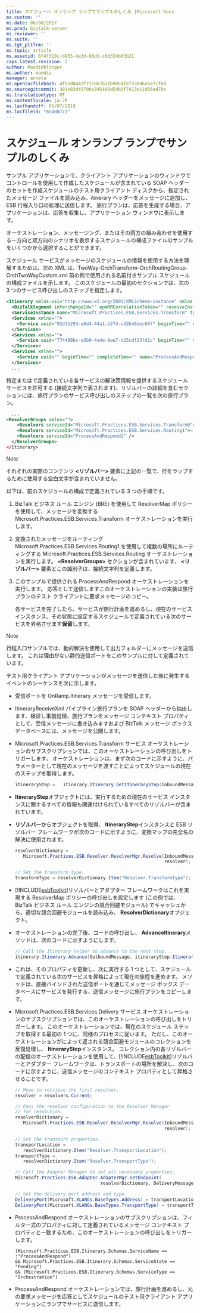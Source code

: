 ```yaml
---
title: スケジュール オンランプ ランプでサンプルのしくみ |Microsoft Docs
ms.custom: ''
ms.date: 06/08/2017
ms.prod: biztalk-server
ms.reviewer: ''
ms.suite: ''
ms.tgt_pltfrm: ''
ms.topic: article
ms.assetid: 6f4f318c-b955-4a3d-88db-c0d324b63b21
caps.latest.revision: 2
author: MandiOhlinger
ms.author: mandia
manager: anneta
ms.openlocfilehash: 4f52d8442f777d67b31b99c4fef336d6a5e71f60
ms.sourcegitcommit: 381e83d43796a345488d54b3f7413e11d56ad7be
ms.translationtype: MT
ms.contentlocale: ja-JP
ms.lasthandoff: 05/07/2019
ms.locfileid: "65400773"
---
```

# <a name="how-the-itinerary-on-ramp-sample-works"></a>スケジュール オンランプ ランプでサンプルのしくみ
サンプル アプリケーションで、クライアント アプリケーションのウィンドウでコントロールを使用して作成したスケジュールが含まれている SOAP ヘッダーのセットを作成スケジュールのテスト用クライアント ディスクから、指定されたメッセージ ファイルを読み込み、itinerary ヘッダーをメッセージに追加し、ESB 行程入り口の処理に送信します。 旅行プランは、応答を生成する場合、アプリケーションは、応答を収集し、アプリケーション ウィンドウに表示します。  

 オーケストレーション、メッセージング、またはその両方の組み合わせを使用する一方向と双方向のシナリオを表示するスケジュールの構成ファイルのサンプルをいくつかから選択することができます。  

 スケジュール サービスがメッセージのスケジュールの情報を使用する方法を理解するためは、次の XML は、TwoWay-OrchTransform-OrchRoutingGroup-OrchTwoWayCustom.xml 前の例で使用される名前付きサンプル スケジュールの構成ファイルを示します。 このスケジュールの最初のセクションでは、次の 3 つのサービス呼び出しのステップを指定します。  

```xml  
<Itinerary xmlns:xsi="http://www.w3.org/2001/XMLSchema-instance" xmlns:xsd="http://www.w3.org/2001/XMLSchema" uuid="" beginTime="" completeTime="" state="Pending" isRequestResponse="false" servicecount="0" xmlns="http://schemas.microsoft.biztalk.practices.esb.com/itinerary">  
  <BizTalkSegment interchangeId="" epmRRCorrelationToken="" receiveInstanceId="" messageId="" xmlns="" />  
  <ServiceInstance name="Microsoft.Practices.ESB.Services.Transform" type="Orchestration" state="Pending" position="0" isRequestResponse="false" xmlns="" />  
  <Services xmlns="">  
    <Service uuid="92d3b293-e6d4-44a1-b27d-c42b48aec667" beginTime="" completeTime="" name="Microsoft.Practices.ESB.Services.Transform" type="Orchestration" state="Pending" isRequestResponse="false" position="0" serviceInstanceId="" />  
  </Services>  
  <Services xmlns="">  
    <Service uuid="774488bc-e5b9-4a4e-9ae7-d25cdf23fd1c" beginTime="" completeTime="" name="Microsoft.Practices.ESB.Services.Routing" type="Orchestration" state="Pending" isRequestResponse="false" position="1" serviceInstanceId="" />  
  </Services>  
  <Services xmlns="">  
    <Service uuid="" beginTime="" completeTime="" name="ProcessAndRespond" type="Orchestration" state="Pending" isRequestResponse="true" position="2" serviceInstanceId="" />  
  </Services>  
  ...  
```  

 特定またはで定義されている各サービスの解決策情報を提供するスケジュール サービスを許可する (接続文字列で表されます)、リゾルバーの詳細を含むセクションには、旅行プランのサービス呼び出しのステップの一覧を次の旅行プラン。  

```xml  
  ...  
<ResolverGroups xmlns="">  
    <Resolvers serviceId="Microsoft.Practices.ESB.Services.Transform0"><![CDATA[BRE:\\Policy=ResolveMap;Version=1.0;UseMsg=False;]]></Resolvers>  
    <Resolvers serviceId="Microsoft.Practices.ESB.Services.Routing1"><![CDATA[STATIC:\\TransportType=FILE;TransportLocation=C:\Projects\Microsoft.Practices.ESB\Source\Samples\DynamicResolution\Test\Filedrop\OUt\%MessageID%.xml;Action=;EndpointConfig=;JaxRpcResponse=False;MessageExchangePattern=;TargetNamespace=;TransformType=;]]><![CDATA[UDDI3:\\ServerUrl=http://localhost/uddi;SearchQualifiers=andAllKeys;CategorySearch=;BindingKey=uddi:esb:orderfileservicev3.1;]]></Resolvers>  
    <Resolvers serviceId="ProcessAndRespond2" />  
  </ResolverGroups>  
</Itinerary>  
```  

> [!NOTE]
>  それぞれの実際のコンテンツ **\<リゾルバー\>** 要素に上記の一覧で、行をラップするために使用する空白文字が含まれていません。  

 以下は、前のスケジュールの構成で定義されている 3 つの手順です。  

1. BizTalk ビジネス ルール エンジン (BRE) を使用して ResolverMap ポリシーを使用して、メッセージを変換する Microsoft.Practices.ESB.Services.Transform オーケストレーションを実行します。  

2. 変換されたメッセージをルーティング Microsoft.Practices.ESB.Services.Routing1 を使用して複数の場所にルーティングする Microsoft.Practices.ESB.Services.Routing オーケストレーションを実行します。 **\<ResolverGroups\>** セクションが含まれています、 **\<リゾルバー\>** 要素とこの識別子は、接続文字列を定義します。  

3. このサンプルで提供される ProcessAndRespond オーケストレーションを実行します。 応答として送信しますこのオーケストレーションの実装は旅行プランのテスト クライアントに要求メッセージのコピー。  

   各サービスを完了したら、サービスが旅行計画を進めるし、現在のサービス インスタンス、その状態に設定するスケジュールで定義されている次のサービスを昇格させます**保留**します。  

> [!NOTE]
>  行程入口サンプルでは、動的解決を使用して出力フォルダーにメッセージを送信します。 これは理由がない静的送信ポートをこのサンプルに対して定義されています。  

 テスト用クライアント アプリケーションがメッセージを送信した後に発生するイベントのシーケンスを次に示します。  

- 受信ポートを OnRamp.Itinerary メッセージを受信します。  

- ItineraryReceiveXml パイプライン旅行プランを SOAP ヘッダーから抽出します、検証し事前処理、旅行プランをメッセージ コンテキスト プロパティとして、受信メッセージに書き込みますおよび BizTalk メッセージ ボックス データベースには、メッセージを公開します。  

- Microsoft.Practices.ESB.Services.Transform サービス オーケストレーションのサブスクリプションでは、このオーケストレーションの呼び出しをトリガーします。 オーケストレーションは、まず次のコードに示すように、パラメーターとして現在のメッセージを渡すことによってスケジュールの現在のステップを取得します。  

  ```csharp  
  itineraryStep =   itinerary.Itinerary.GetItineraryStep(InboundMessage);  
  ```  

- **ItineraryStep**オブジェクトには、実行するための現在のサービス インスタンスに関するすべての情報も関連付けられているすべてのリゾルバーが含まれています。  

- **リゾルバー**からオブジェクトを取得、 **ItineraryStep**インスタンスと ESB リゾルバー フレームワークが次のコードに示すように、変換マップの完全名の解決に使用されます。  

  ```csharp  
  resolverDictionary =   
     Microsoft.Practices.ESB.Resolver.ResolverMgr.Resolve(InboundMessage,  
                                                          resolver);  

  // Set the transform type.  
  transformType = resolverDictionary.Item("Resolver.TransformType");  
  ```  

- [!INCLUDE[esbToolkit](../includes/esbtoolkit-md.md)]リゾルバーとアダプター フレームワークはこれを実現する ResolverMap ポリシーの呼び出しを設定します (この例では、BizTalk ビジネス ルール エンジンの競合回避モジュール) でキャッシュから、適切な競合回避モジュールを読み込み、 **ResolverDictionary**オブジェクト。  

- オーケストレーションの完了後、コードの呼び出し、 **AdvanceItinerary**メソッドは、次のコードに示すようにします。  

  ```csharp  
  // Call the Itinerary helper to advance to the next step.  
  itinerary.Itinerary.Advance(OutboundMessage, itineraryStep.ItineraryStep);  
  ```  

- これは、そのプロパティを更新し、次に実行する 1 つとして、スケジュールで定義されている次のサービスを昇格によって現在の旅程を進めます。 メソッドは、直接バインドされた送信ポートを通じてメッセージ ボックス データベースにサービスを発行する、送信メッセージに旅行プランをコピーします。  

- Microsoft.Practices.ESB.Services.Delivery サービス オーケストレーションのサブスクリプションでは、このオーケストレーションの呼び出しをトリガーします。 このオーケストレーションでは、現在のスケジュール ステップを取得する最初の 1 つに、同様のプロセスに従います。 ただし、このオーケストレーションがによって返される競合回避モジュールのコレクションを反復処理し、 **ItineraryStep**インスタンス。 コレクション内の各リゾルバーの配信のオーケストレーションを使用して、[!INCLUDE[esbToolkit](../includes/esbtoolkit-md.md)]リゾルバーとアダプター フレームワークは、トランスポートの場所を解決し、次のコードに示すように、送信メッセージのコンテキスト プロパティとして昇格させることです。  

  ```csharp  
  // Move to retrieve the first resolver.  
  resolver = resolvers.Current;  

  // Pass the resolver configuration to the Resolver Manager   
  // for resolution.  
  resolverDictionary =  
     Microsoft.Practices.ESB.Resolver.ResolverMgr.Resolve(InboundMessage,  
                                                          resolver);  

  // Set the transport properties.  
  transportLocation =   
     resolverDictionary.Item("Resolver.TransportLocation");  
  transportType =   
     resolverDictionary.Item("Resolver.TransportType");  

  // Call the Adapter Manager to set all necessary properties.  
  Microsoft.Practices.ESB.Adapter.AdapterMgr.SetEndpoint(  
                                  resolverDictionary, DeliveryMessage);  

  // Set the delivery port address and type.  
  DeliveryPort(Microsoft.XLANGs.BaseTypes.Address) = transportLocation;  
  DeliveryPort(Microsoft.XLANGs.BaseTypes.TransportType) = transportType;  
  ```  

- ProcessAndRespond オーケストレーションのサブスクリプションは、フィルター式のプロパティに対して定義されているメッセージ コンテキスト プロパティと一致するため、このオーケストレーションの呼び出しをトリガーします。  

  ```  
  (Microsoft.Practices.ESB.Itinerary.Schemas.ServiceName == :"ProcessAndRespond")   
  && Microsoft.Practices.ESB.Itinerary.Schemas.ServiceState == "Pending")  
  && (Microsoft.Practices.ESB.Itinerary.Schemas.ServiceType == "Orchestration")  
  ```  

- ProcessAndRespond オーケストレーションでは、旅行計画を進めるし、元の要求メッセージを応答としてスケジュールのテスト用クライアント アプリケーションにランプでサービスに送信します。
